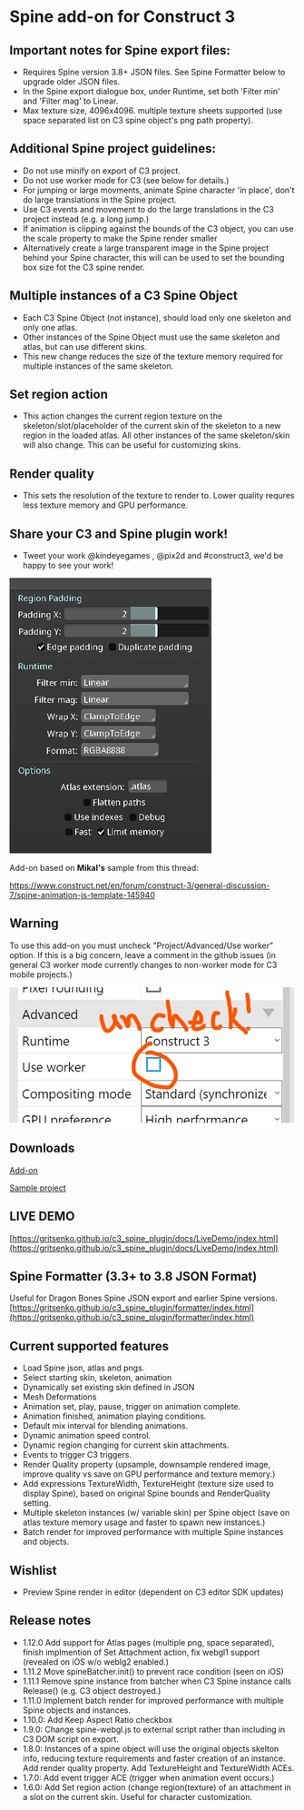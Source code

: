 # Spine add-on for Construct 3

## Important notes for Spine export files:
- Requires Spine version 3.8+ JSON files. See Spine Formatter below to upgrade older JSON files.
- In the Spine export dialogue box, under Runtime, set both 'Filter min' and 'Filter mag' to Linear.
- Max texture size, 4096x4096. multiple texture sheets supported (use space separated list on C3 spine object's png path property).
## Additional Spine project guidelines:
- Do not use minify on export of C3 project.
- Do not use worker mode for C3 (see below for details.)
- For jumping or large movments, animate Spine character 'in place', don't do large translations in the Spine project.
- Use C3 events and movement to do the large translations in the C3 project instead (e.g. a long jump.)
- If animation is clipping against the bounds of the C3 object, you can use the scale property to make the Spine render smaller
- Alternatively create a large transparent image in the Spine project behind your Spine character, this will can be used to set the bounding box size fot the C3 spine render.
## Multiple instances of a C3 Spine Object
- Each C3 Spine Object (not instance), should load only one skeleton and only one atlas.
- Other instances of the Spine Object must use the same skeleton and atlas, but can use different skins.
- This new change reduces the size of the texture memory required for multiple instances of the same skeleton.
## Set region action
- This action changes the current region texture on the skeleton/slot/placeholder of the current skin of the skeleton to a new region in the loaded atlas. All other instances of the same skeleton/skin will also change. This can be useful for customizing skins.
## Render quality
- This sets the resolution of the texture to render to. Lower quality requres less texture memory and GPU performance.
## Share your C3 and Spine plugin work!
- Tweet your work @kindeyegames , @pix2d and #construct3, we'd be happy to see your work!

![warn](docs/images/SpineExportSettings.png "Use Runtime Filter* as Linear")

Add-on based on **Mikal's** sample from this thread: 

[https://www.construct.net/en/forum/construct-3/general-discussion-7/spine-animation-js-template-145940 ](https://www.construct.net/en/forum/construct-3/general-discussion-7/spine-animation-js-template-145940) 

## Warning

To use this add-on you must uncheck "Project/Advanced/Use worker" option. If this is a big concern, leave a comment in the github issues (in general C3 worker mode currently changes to non-worker mode for C3 mobile projects.)

![warn](docs/images/warn.jpg "Uncheck use worker")

## Downloads

[Add-on](https://github.com/gritsenko/c3_spine_plugin/releases/download/1.12.0/Spine-v1.12.0.c3addon)

[Sample project](https://github.com/gritsenko/c3_spine_plugin/releases/download/1.5.0/SpinePluginTest.c3p)

## LIVE DEMO
[https://gritsenko.github.io/c3_spine_plugin/docs/LiveDemo/index.html](https://gritsenko.github.io/c3_spine_plugin/docs/LiveDemo/index.html)

## Spine Formatter (3.3+ to 3.8 JSON Format)
Useful for Dragon Bones Spine JSON export and earlier Spine versions.
[https://gritsenko.github.io/c3_spine_plugin/formatter/index.html](https://gritsenko.github.io/c3_spine_plugin/formatter/index.html)

## Current supported features
- Load Spine json, atlas and pngs.
- Select starting skin, skeleton, animation
- Dynamically set existing skin defined in JSON
- Mesh Deformations
- Animation set, play, pause, trigger on animation complete.
- Animation finished, animation playing conditions.
- Default mix interval for blending animations.
- Dynamic animation speed control.
- Dynamic region changing for current skin attachments.
- Events to trigger C3 triggers.
- Render Quality property (upsample, downsample rendered image, improve quality vs save on GPU performance and texture memory.)
- Add expressions TextureWidth, TextureHeight (texture size used to display Spine), based on original Spine bounds and RenderQuality setting.
- Multiple skeleton instances (w/ variable skin) per Spine object (save on atlas texture memory usage and faster to spawn new instances.)
- Batch render for improved performance with multiple Spine instances and objects.

## Wishlist
- Preview Spine render in editor (dependent on C3 editor SDK updates)
## Release notes
- 1.12.0 Add support for Atlas pages (multiple png, space separated), finish implmention of Set Attachment action, fix webgl1 support (revealed on iOS w/o weblg2 enabled.)
- 1.11.2 Move spineBatcher.init() to prevent race condition (seen on iOS)
- 1.11.1 Remove spine instance from batcher when C3 Spine instance calls Release() (e.g. C3 object destroyed.)
- 1.11.0 Implement batch render for improved performance with multiple Spine objects and instances.
- 1.10.0: Add Keep Aspect Ratio checkbox
- 1.9.0: Change spine-webgl.js to external script rather than including in C3 DOM script on export.
- 1.8.0: Instances of a spine object will use the original objects skelton info, reducing texture requirements and faster creation of an instance. Add render quality property. Add TextureHeight and TextureWidth ACEs.
- 1.7.0: Add event trigger ACE (trigger when animation event occurs.)
- 1.6.0: Add Set region action (change region(texture) of an attachment in a slot on the current skin. Useful for character customization.
